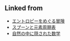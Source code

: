 ## Linked from

* [エントロピーをめぐる冒険](エントロピーをめぐる冒険.md)
* [スプーンと元素周期表](スプーンと元素周期表.md)
* [自然の中に隠された数学](自然の中に隠された数学.md)
